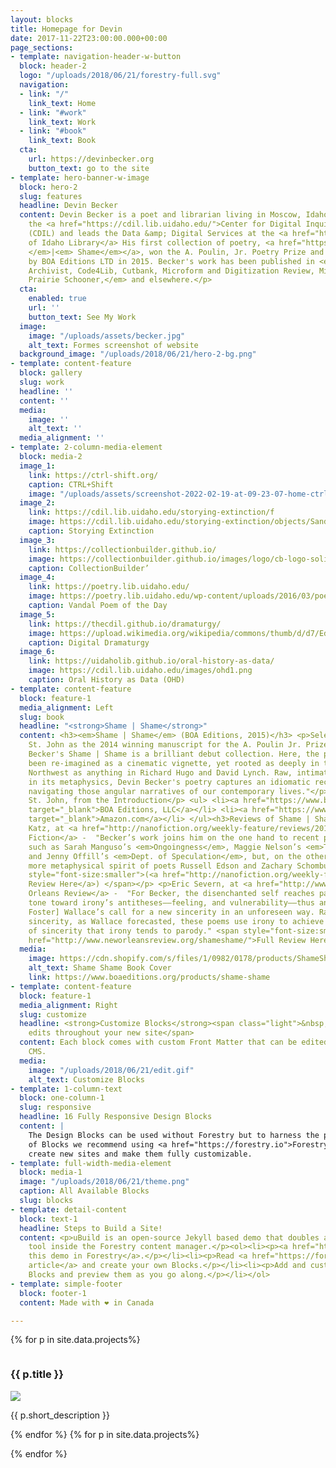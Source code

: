 ```yaml
---
layout: blocks
title: Homepage for Devin
date: 2017-11-22T23:00:00.000+00:00
page_sections:
- template: navigation-header-w-button
  block: header-2
  logo: "/uploads/2018/06/21/forestry-full.svg"
  navigation:
  - link: "/"
    link_text: Home
  - link: "#work"
    link_text: Work
  - link: "#book"
    link_text: Book
  cta:
    url: https://devinbecker.org
    button_text: go to the site
- template: hero-banner-w-image
  block: hero-2
  slug: features
  headline: Devin Becker
  content: Devin Becker is a poet and librarian living in Moscow, Idaho. He directs
    the <a href="https://cdil.lib.uidaho.edu/">Center for Digital Inquiry and Learning</a>
    (CDIL) and leads the Data &amp; Digital Services at the <a href="https://www.lib.uidaho.edu//">University
    of Idaho Library</a> His first collection of poetry, <a href="https://devinbecker.org/#book"><em>Shame
    </em>|<em> Shame</em></a>, won the A. Poulin, Jr. Poetry Prize and was published
    by BOA Editions LTD in 2015. Becker's work has been published in <em>American
    Archivist, Code4Lib, Cutbank, Microform and Digitization Review, Midwestern Gothic,
    Prairie Schooner,</em> and elsewhere.</p>
  cta:
    enabled: true
    url: ''
    button_text: See My Work
  image:
    image: "/uploads/assets/becker.jpg"
    alt_text: Formes screenshot of website
  background_image: "/uploads/2018/06/21/hero-2-bg.png"
- template: content-feature
  block: gallery
  slug: work
  headline: ''
  content: ''
  media:
    image: ''
    alt_text: ''
  media_alignment: ''
- template: 2-column-media-element
  block: media-2
  image_1:
    link: https://ctrl-shift.org/
    caption: CTRL+Shift
    image: "/uploads/assets/screenshot-2022-02-19-at-09-23-07-home-ctrl-shift-writing-practice-at-the-dawn-of-the-digital-era.png"
  image_2:
    link: https://cdil.lib.uidaho.edu/storying-extinction/f
    image: https://cdil.lib.uidaho.edu/storying-extinction/objects/Sandpoint-caribou-mural.jpg
    caption: Storying Extinction
  image_3:
    link: https://collectionbuilder.github.io/
    image: https://collectionbuilder.github.io/images/logo/cb-logo-solid-vgold-transparent.png
    caption: CollectionBuilder’
  image_4:
    link: https://poetry.lib.uidaho.edu/
    image: https://poetry.lib.uidaho.edu/wp-content/uploads/2016/03/poemBot3.jpg’
    caption: Vandal Poem of the Day
  image_5:
    link: https://thecdil.github.io/dramaturgy/
    image: https://upload.wikimedia.org/wikipedia/commons/thumb/d/d7/Edwin_Landseer_-Scene_from_A_Midsummer_Night%27s_Dream._Titania_and_Bottom-Google_Art_Project.jpg/1600px-Edwin_Landseer-Scene_from_A_Midsummer_Night%27s_Dream._Titania_and_Bottom-_Google_Art_Project.jpg’
    caption: Digital Dramaturgy
  image_6:
    link: https://uidaholib.github.io/oral-history-as-data/
    image: https://cdil.lib.uidaho.edu/images/ohd1.png
    caption: Oral History as Data (OHD)
- template: content-feature
  block: feature-1
  media_alignment: Left
  slug: book
  headline: "<strong>Shame | Shame</strong>"
  content: <h3><em>Shame | Shame</em> (BOA Editions, 2015)</h3> <p>Selected by David
    St. John as the 2014 winning manuscript for the A. Poulin Jr. Prize.</p> <p style="text-decoration:italic">"Devin
    Becker's Shame | Shame is a brilliant debut collection. Here, the prose poem has
    been re-imagined as a cinematic vignette, yet rooted as deeply in the American
    Northwest as anything in Richard Hugo and David Lynch. Raw, intimate, and elliptical
    in its metaphysics, Devin Becker's poetry captures an idiomatic recklessness while
    navigating those angular narratives of our contemporary lives."</p> <p style="text-align:right">—David
    St. John, from the Introduction</p> <ul> <li><a href="https://www.boaeditions.org/collections/poetry/products/shame-shame"
    target="_blank">BOA Editions, LLC</a></li> <li><a href="https://www.amazon.com/Shame-Devin-Becker/dp/1938160592"
    target="_blank">Amazon.com</a></li> </ul><h3>Reviews of Shame | Shame</h3> <p>Sarah
    Katz, at <a href="http://nanofiction.org/weekly-feature/reviews/2015/09/shame-shame-by-devin-becker">NANO
    Fiction</a> -  "Becker’s work joins him on the one hand to recent prose works
    such as Sarah Manguso’s <em>Ongoingness</em>, Maggie Nelson’s <em>The Argonauts</em>,
    and Jenny Offill’s <em>Dept. of Speculation</em>, but, on the other hand, to the
    more metaphysical spirit of poets Russell Edson and Zachary Schomburg." <span
    style="font-size:smaller">(<a href="http://nanofiction.org/weekly-feature/reviews/2015/09/shame-shame-by-devin-becker">Full
    Review Here</a>) </span></p> <p>Eric Severn, at <a href="http://www.neworleansreview.org/shameshame/">New
    Orleans Review</a> -  "For Becker, the disenchanted self reaches past a self-congratulatory
    tone toward irony’s antitheses——feeling, and vulnerability——thus answering [David
    Foster] Wallace’s call for a new sincerity in an unforeseen way. Rather than bald
    sincerity, as Wallace forecasted, these poems use irony to achieve the very kind
    of sincerity that irony tends to parody." <span style="font-size:smaller">(<a
    href="http://www.neworleansreview.org/shameshame/">Full Review Here</a>) </span></p>
  media:
    image: https://cdn.shopify.com/s/files/1/0982/0178/products/ShameShame_Front_large.jpg?v=1527683341
    alt_text: Shame Shame Book Cover
    link: https://www.boaeditions.org/products/shame-shame
- template: content-feature
  block: feature-1
  media_alignment: Right
  slug: customize
  headline: <strong>Customize Blocks</strong><span class="light">&nbsp;to make quick
    edits throughout your new site</span>
  content: Each block comes with custom Front Matter that can be edited in Forestry
    CMS.
  media:
    image: "/uploads/2018/06/21/edit.gif"
    alt_text: Customize Blocks
- template: 1-column-text
  block: one-column-1
  slug: responsive
  headline: 16 Fully Responsive Design Blocks
  content: |
    The Design Blocks can be used without Forestry but to harness the power
    of Blocks we recommend using <a href="https://forestry.io">Forestry</a>. Once the site is imported you can immediately
    create new sites and make them fully customizable.
- template: full-width-media-element
  block: media-1
  image: "/uploads/2018/06/21/theme.png"
  caption: All Available Blocks
  slug: blocks
- template: detail-content
  block: text-1
  headline: Steps to Build a Site!
  content: <p>uBuild is an open-source Jekyll based demo that doubles as a builder
    tool inside the Forestry content manager.</p><ol><li><p><a href="https://app.forestry.io/quick-start?repo=forestryio/ubuild-jekyll&provider=github&engine=jekyll">Import
    this demo in Forestry</a>.</p></li><li><p>Read <a href="https://forestry.io/blog/ubuild-a-new-theme-for-static-sites-using-blocks/">our
    article</a> and create your own Blocks.</p></li><li><p>Add and customize the available
    Blocks and preview them as you go along.</p></li></ol>
- template: simple-footer
  block: footer-1
  content: Made with ❤︎ in Canada

---
```

{% for p in site.data.projects%}
      <div class="column">
        <h3>{{ p.title }}</h3>
        <a href="{{ p.link }}" target="_blank">
          <img src="{{ p.image }}">
        </a>
        <p>{{ p.short_description }}</p>
      </div>
      {% endfor %}
{% for p in site.data.projects%}
      
{% endfor %}